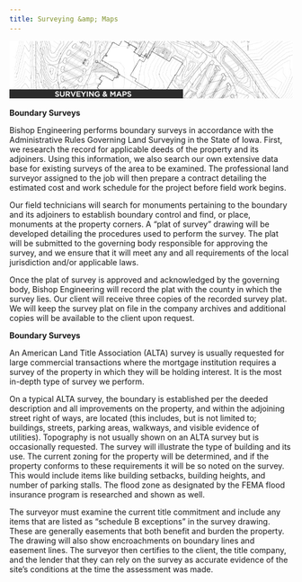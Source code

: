 ```yaml
---
title: Surveying &amp; Maps
---
```


![](/assets/img/survey.jpg?w=788&h=160 "survey")

**Boundary Surveys**

Bishop Engineering performs boundary surveys in accordance with the Administrative Rules Governing Land Surveying in the State of Iowa. First, we research the record for applicable deeds of the property and its adjoiners. Using this information, we also search our own extensive data base for existing surveys of the area to be examined. The professional land surveyor assigned to the job will then prepare a contract detailing the estimated cost and work schedule for the project before field work begins.

Our field technicians will search for monuments pertaining to the boundary and its adjoiners to establish boundary control and find, or place, monuments at the property corners. A “plat of survey” drawing will be developed detailing the procedures used to perform the survey. The plat will be submitted to the governing body responsible for approving the survey, and we ensure that it will meet any and all requirements of the local jurisdiction and/or applicable laws.

Once the plat of survey is approved and acknowledged by the governing body, Bishop Engineering will record the plat with the county in which the survey lies. Our client will receive three copies of the recorded survey plat. We will keep the survey plat on file in the company archives and additional copies will be available to the client upon request.

**Boundary Surveys**

An American Land Title Association (ALTA) survey is usually requested for large commercial transactions where the mortgage institution requires a survey of the property in which they will be holding interest. It is the most in-depth type of survey we perform.

On a typical ALTA survey, the boundary is established per the deeded description and all improvements on the property, and within the adjoining street right of ways, are located (this includes, but is not limited to; buildings, streets, parking areas, walkways, and visible evidence of utilities). Topography is not usually shown on an ALTA survey but is occasionally requested. The survey will illustrate the type of building and its use. The current zoning for the property will be determined, and if the property conforms to these requirements it will be so noted on the survey. This would include items like building setbacks, building heights, and number of parking stalls. The flood zone as designated by the FEMA flood insurance program is researched and shown as well.

The surveyor must examine the current title commitment and include any items that are listed as “schedule B exceptions” in the survey drawing. These are generally easements that both benefit and burden the property. The drawing will also show encroachments on boundary lines and easement lines. The surveyor then certifies to the client, the title company, and the lender that they can rely on the survey as accurate evidence of the site’s conditions at the time the assessment was made.
